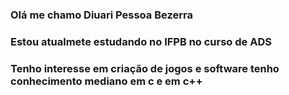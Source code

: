 ### Olá me chamo Diuari Pessoa Bezerra 

### Estou atualmete estudando no IFPB no curso de ADS

### Tenho interesse em criação de jogos e software tenho conhecimento mediano em c e em c++
